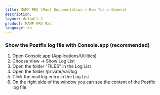 ```yaml
---
title: MAMP PRO (Mac) Documentation > How Tos > General
description: 
layout: default-2
product: MAMP PRO Mac
language: en
---
```


### Show the Postfix log file with Console.app (recommended)

1. Open Console.app (Applications/Utilities)
2. Choose View -> Show Log List
3. Open the folder "FILES" in the Log List
4. Open the folder /private/var/log
5. Click the mail.log entry in the Log List
6. On the right side of the window you can see the content of the Postfix log file.


